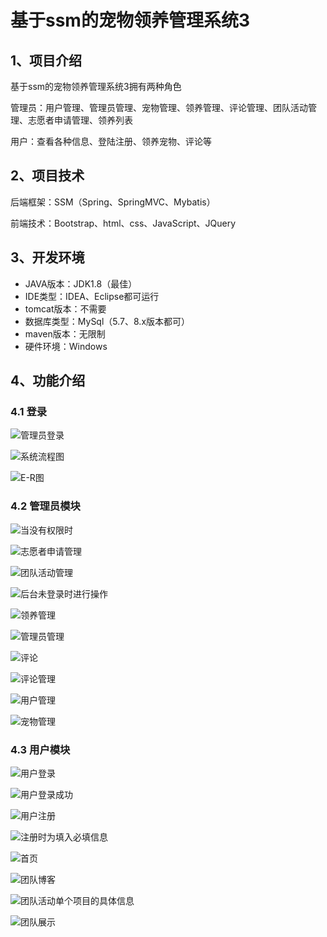 # 基于ssm的宠物领养管理系统3



## 1、项目介绍

基于ssm的宠物领养管理系统3拥有两种角色

管理员：用户管理、管理员管理、宠物管理、领养管理、评论管理、团队活动管理、志愿者申请管理、领养列表

用户：查看各种信息、登陆注册、领养宠物、评论等


## 2、项目技术

后端框架：SSM（Spring、SpringMVC、Mybatis）

前端技术：Bootstrap、html、css、JavaScript、JQuery

## 3、开发环境

- JAVA版本：JDK1.8（最佳）
- IDE类型：IDEA、Eclipse都可运行
- tomcat版本：不需要
- 数据库类型：MySql（5.7、8.x版本都可） 
- maven版本：无限制
- 硬件环境：Windows


## 4、功能介绍

### 4.1 登录

![管理员登录](https://www.codeshop.fun/Typora-Images/202311102303676.png)

![系统流程图](https://www.codeshop.fun/Typora-Images/202311102304661.jpg)

![E-R图](https://www.codeshop.fun/Typora-Images/202311102304669.jpg)

### 4.2 管理员模块

![当没有权限时](https://www.codeshop.fun/Typora-Images/202311102305438.png)

![志愿者申请管理](https://www.codeshop.fun/Typora-Images/202311102305441.png)

![团队活动管理](https://www.codeshop.fun/Typora-Images/202311102305447.png)

![后台未登录时进行操作](https://www.codeshop.fun/Typora-Images/202311102305450.png)


![领养管理](https://www.codeshop.fun/Typora-Images/202311102305452.png)

![管理员管理](https://www.codeshop.fun/Typora-Images/202311102305329.png)

![评论](https://www.codeshop.fun/Typora-Images/202311102305373.png)

![评论管理](https://www.codeshop.fun/Typora-Images/202311102305398.png)

![用户管理](https://www.codeshop.fun/Typora-Images/202311102305683.png)

![宠物管理](https://www.codeshop.fun/Typora-Images/202311102305827.png)

### 4.3 用户模块

![用户登录](https://www.codeshop.fun/Typora-Images/202311102304819.png)

![用户登录成功](https://www.codeshop.fun/Typora-Images/202311102304892.png)

![用户注册](https://www.codeshop.fun/Typora-Images/202311102304836.png)

![注册时为填入必填信息](https://www.codeshop.fun/Typora-Images/202311102304857.png)

![首页](https://www.codeshop.fun/Typora-Images/202311102304972.png)

![团队博客](https://www.codeshop.fun/Typora-Images/202311102304938.png)

![团队活动单个项目的具体信息](https://www.codeshop.fun/Typora-Images/202311102304475.png)

![团队展示](https://www.codeshop.fun/Typora-Images/202311102304148.png)




